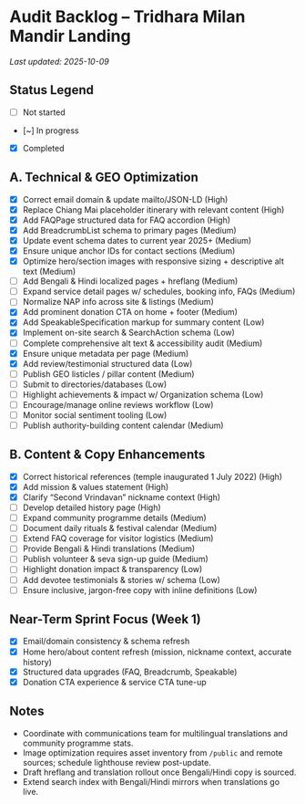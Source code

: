 # Audit Backlog – Tridhara Milan Mandir Landing

_Last updated: 2025-10-09_

## Status Legend
- [ ] Not started
- [~] In progress
- [x] Completed

## A. Technical & GEO Optimization
- [x] Correct email domain & update mailto/JSON-LD (High)
- [x] Replace Chiang Mai placeholder itinerary with relevant content (High)
- [x] Add FAQPage structured data for FAQ accordion (High)
- [x] Add BreadcrumbList schema to primary pages (Medium)
- [x] Update event schema dates to current year 2025+ (Medium)
- [x] Ensure unique anchor IDs for contact sections (Medium)
- [x] Optimize hero/section images with responsive sizing + descriptive alt text (Medium)
- [ ] Add Bengali & Hindi localized pages + hreflang (Medium)
- [ ] Expand service detail pages w/ schedules, booking info, FAQs (Medium)
- [ ] Normalize NAP info across site & listings (Medium)
- [x] Add prominent donation CTA on home + footer (Medium)
- [x] Add SpeakableSpecification markup for summary content (Low)
- [x] Implement on-site search & SearchAction schema (Low)
- [ ] Complete comprehensive alt text & accessibility audit (Medium)
- [x] Ensure unique metadata per page (Medium)
- [x] Add review/testimonial structured data (Low)
- [ ] Publish GEO listicles / pillar content (Medium)
- [ ] Submit to directories/databases (Low)
- [ ] Highlight achievements & impact w/ Organization schema (Low)
- [ ] Encourage/manage online reviews workflow (Low)
- [ ] Monitor social sentiment tooling (Low)
- [ ] Publish authority-building content calendar (Medium)

## B. Content & Copy Enhancements
- [x] Correct historical references (temple inaugurated 1 July 2022) (High)
- [x] Add mission & values statement (High)
- [x] Clarify “Second Vrindavan” nickname context (High)
- [ ] Develop detailed history page (High)
- [ ] Expand community programme details (Medium)
- [ ] Document daily rituals & festival calendar (Medium)
- [ ] Extend FAQ coverage for visitor logistics (Medium)
- [ ] Provide Bengali & Hindi translations (Medium)
- [ ] Publish volunteer & seva sign-up guide (Medium)
- [ ] Highlight donation impact & transparency (Low)
- [ ] Add devotee testimonials & stories w/ schema (Low)
- [ ] Ensure inclusive, jargon-free copy with inline definitions (Low)

## Near-Term Sprint Focus (Week 1)
- [x] Email/domain consistency & schema refresh
- [x] Home hero/about content refresh (mission, nickname context, accurate history)
- [x] Structured data upgrades (FAQ, Breadcrumb, Speakable)
- [x] Donation CTA experience & service CTA tune-up

## Notes
- Coordinate with communications team for multilingual translations and community programme stats.
- Image optimization requires asset inventory from `/public` and remote sources; schedule lighthouse review post-update.
- Draft hreflang and translation rollout once Bengali/Hindi copy is sourced.
- Extend search index with Bengali/Hindi mirrors when translations go live.
